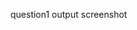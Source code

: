 question1 output screenshot

[](https://github.com/user-attachments/assets/5df35785-8efd-4a4a-bd9d-278b405d24a3)


[](https://github.com/user-attachments/assets/06f3edf0-424d-4eb4-8b7d-8bb05ea9e567)


[](https://github.com/user-attachments/assets/6878b251-22a3-499e-b485-a721afd6aeed)
[](https://github.com/user-attachments/assets/6d303431-b199-41f1-9eda-89653abd0edc)

